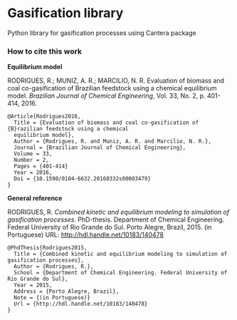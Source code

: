 # Gasification library
Python library for gasification processes using Cantera package

### How to cite this work

**Equilibrium model**

RODRIGUES, R.; MUNIZ, A. R.; MARCILIO, N. R. Evaluation of biomass and coal co-gasification of Brazilian feedstock using a chemical equilibrium model. *Brazilian Journal of Chemical Engineering*, Vol. 33, No. 2, p. 401-414, 2016.

```
@Article{Rodrigues2016,
  Title = {Evaluation of biomass and coal co-gasification of {B}razilian feedstock using a chemical 
  equilibrium model},
  Author = {Rodrigues, R. and Muniz, A. R. and Marcilio, N. R.},
  Journal = {Brazilian Journal of Chemical Engineering},
  Volume = 33,
  Number = 2,
  Pages = {401-414}
  Year = 2016,
  Doi = {10.1590/0104-6632.20160332s00003479}
}
```

**General reference**

RODRIGUES, R. *Combined kinetic and equilibrium modeling to simulation of gasification processes*. PhD-thesis. Department of Chemical Engineering. Federal University of Rio Grande do Sul. Porto Alegre, Brazil, 2015. (in Portuguese) URL: http://hdl.handle.net/10183/140478

```
@PhdThesis{Rodrigues2015,
  Title = {Combined kinetic and equilibrium modeling to simulation of gasification processes},
  Author = {Rodrigues, R.},
  School = {Department of Chemical Engineering. Federal University of Rio Grande do Sul},
  Year = 2015,
  Address = {Porto Alegre, Brazil},
  Note = {(in Portuguese)}
  Url = {http://hdl.handle.net/10183/140478}
}
```
